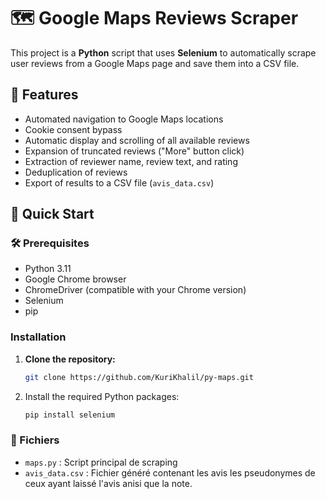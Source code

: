 # 🗺️ Google Maps Reviews Scraper

This project is a **Python** script that uses **Selenium** to automatically scrape user reviews from a Google Maps page and save them into a CSV file.

## 🌟 Features

- Automated navigation to Google Maps locations
- Cookie consent bypass
- Automatic display and scrolling of all available reviews
- Expansion of truncated reviews ("More" button click)
- Extraction of reviewer name, review text, and rating
- Deduplication of reviews
- Export of results to a CSV file (`avis_data.csv`)

## 🚀 Quick Start

### 🛠️ Prerequisites

- Python 3.11
- Google Chrome browser
- ChromeDriver (compatible with your Chrome version)
- Selenium
- pip

### Installation

1. **Clone the repository:**
   ```bash
   git clone https://github.com/KuriKhalil/py-maps.git
2. Install the required Python packages:
   ```bash
   pip install selenium


### 📂 Fichiers

- `maps.py` : Script principal de scraping
- `avis_data.csv` : Fichier généré contenant les avis les pseudonymes de ceux ayant laissé l'avis anisi que la note.
